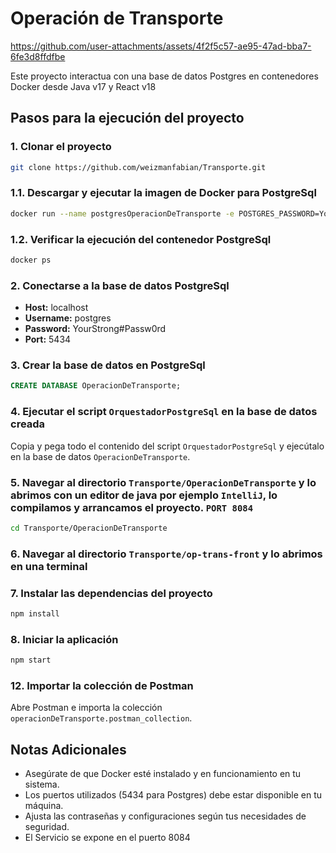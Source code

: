 
# Operación de Transporte
https://github.com/user-attachments/assets/4f2f5c57-ae95-47ad-bba7-6fe3d8ffdfbe

Este proyecto interactua con una base de datos Postgres en contenedores Docker desde Java v17 y React v18

## Pasos para la ejecución del proyecto

### 1. Clonar el proyecto

```bash
git clone https://github.com/weizmanfabian/Transporte.git
```

### 1.1. Descargar y ejecutar la imagen de Docker para PostgreSql

```bash
docker run --name postgresOperacionDeTransporte -e POSTGRES_PASSWORD=YourStrong#Passw0rd -d -p 5434:5432 postgres
```

### 1.2. Verificar la ejecución del contenedor PostgreSql

```bash
docker ps
```

### 2. Conectarse a la base de datos PostgreSql

- **Host:** localhost
- **Username:** postgres
- **Password:** YourStrong#Passw0rd
- **Port:** 5434

### 3. Crear la base de datos en PostgreSql

```sql
CREATE DATABASE OperacionDeTransporte;
```

### 4. Ejecutar el script `OrquestadorPostgreSql` en la base de datos creada

Copia y pega todo el contenido del script `OrquestadorPostgreSql` y ejecútalo en la base de datos `OperacionDeTransporte`.

### 5. Navegar al directorio `Transporte/OperacionDeTransporte` y lo abrimos con un editor de java por ejemplo `IntelliJ`, lo compilamos y arrancamos el proyecto. `PORT 8084`

```bash
cd Transporte/OperacionDeTransporte
```

### 6. Navegar al directorio `Transporte/op-trans-front` y lo abrimos en una terminal

### 7. Instalar las dependencias del proyecto

```bash
npm install
```

### 8. Iniciar la aplicación

```bash
npm start
```

### 12. Importar la colección de Postman

Abre Postman e importa la colección `operacionDeTransporte.postman_collection`.

## Notas Adicionales

- Asegúrate de que Docker esté instalado y en funcionamiento en tu sistema.
- Los puertos utilizados (5434 para Postgres) debe estar disponible en tu máquina.
- Ajusta las contraseñas y configuraciones según tus necesidades de seguridad.
- El Servicio se expone en el puerto 8084
